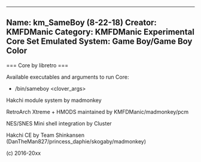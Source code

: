 -----------------------
Name: km_SameBoy (8-22-18)
Creator: KMFDManic
Category: KMFDManic Experimental Core Set
Emulated System: Game Boy/Game Boy Color
-----------------------
=== Core by libretro ===

Available executables and arguments to run Core:
- /bin/sameboy <rom> <clover_args>

Hakchi module system by madmonkey

RetroArch Xtreme + HMODS maintained by KMFDManic/madmonkey/pcm

NES/SNES Mini shell integration by Cluster

Hakchi CE by Team Shinkansen (DanTheMan827/princess_daphie/skogaby/madmonkey)

(c) 2016-20xx
